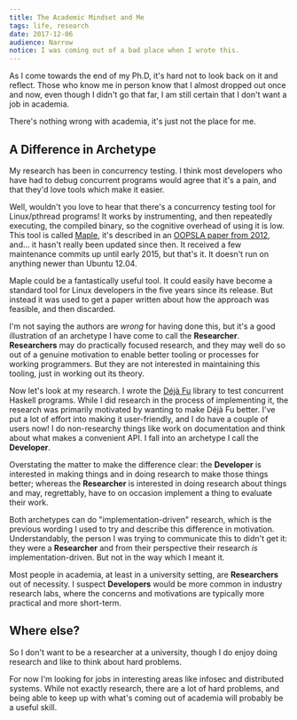 ```yaml
---
title: The Academic Mindset and Me
tags: life, research
date: 2017-12-06
audience: Narrow
notice: I was coming out of a bad place when I wrote this.
---
```


As I come towards the end of my Ph.D, it's hard not to look back on it
and reflect.  Those who know me in person know that I almost dropped
out once and now, even though I didn't go that far, I am still certain
that I don't want a job in academia.

There's nothing wrong with academia, it's just not the place for me.


## A Difference in Archetype

My research has been in concurrency testing.  I think most developers
who have had to debug concurrent programs would agree that it's a
pain, and that they'd love tools which make it easier.

Well, wouldn't you love to hear that there's a concurrency testing
tool for Linux/pthread programs!  It works by instrumenting, and then
repeatedly executing, the compiled binary, so the cognitive overhead
of using it is low.  This tool is called [Maple][1], it's described in
an [OOPSLA paper from 2012][2], and... it hasn't really been updated
since then.  It received a few maintenance commits up until early
2015, but that's it.  It doesn't run on anything newer than Ubuntu
12.04.

[1]: https://github.com/jieyu/maple
[2]: https://dl.acm.org/citation.cfm?id=2384651

Maple could be a fantastically useful tool.  It could easily have
become a standard tool for Linux developers in the five years since
its release.  But instead it was used to get a paper written about how
the approach was feasible, and then discarded.

I'm not saying the authors are *wrong* for having done this, but it's
a good illustration of an archetype I have come to call the
**Researcher**.  **Researchers** may do practically focused research,
and they may well do so out of a genuine motivation to enable better
tooling or processes for working programmers.  But they are not
interested in maintaining this tooling, just in working out its
theory.

Now let's look at my research.  I wrote the [Déjà Fu][3] library to
test concurrent Haskell programs.  While I did research in the process
of implementing it, the research was primarily motivated by wanting to
make Déjà Fu better.  I've put a lot of effort into making it
user-friendly, and I do have a couple of users now!  I do
non-researchy things like work on documentation and think about what
makes a convenient API.  I fall into an archetype I call the
**Developer**.

[3]: https://github.com/barrucadu/dejafu

Overstating the matter to make the difference clear: the **Developer**
is interested in making things and in doing research to make those
things better; whereas the **Researcher** is interested in doing
research about things and may, regrettably, have to on occasion
implement a thing to evaluate their work.

Both archetypes can do "implementation-driven" research, which is the
previous wording I used to try and describe this difference in
motivation.  Understandably, the person I was trying to communicate
this to didn't get it: they were a **Researcher** and from their
perspective their research *is* implementation-driven.  But not in the
way which I meant it.

Most people in academia, at least in a university setting, are
**Researchers** out of necessity.  I suspect **Developers** would be
more common in industry research labs, where the concerns and
motivations are typically more practical and more short-term.


## Where else?

So I don't want to be a researcher at a university, though I do enjoy
doing research and like to think about hard problems.

For now I'm looking for jobs in interesting areas like infosec and
distributed systems.  While not exactly research, there are a lot of
hard problems, and being able to keep up with what's coming out of
academia will probably be a useful skill.
